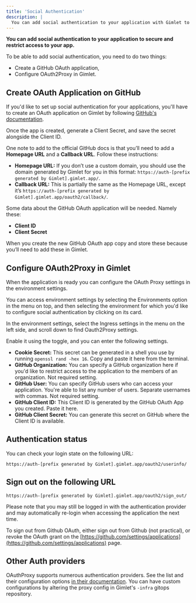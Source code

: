 ```yaml
---
title: 'Social Authentication'
description: |
  You can add social authentication to your application with Gimlet to secure access.
---
```


**You can add social authentication to your application to secure and restrict access to your app.**

To be able to add social authentication, you need to do two things:
- Create a GitHub OAuth application,
- Configure OAuth2Proxy in Gimlet.

## Create OAuth Application on GitHub

If you'd like to set up social authentication for your applications, you'll have to create an OAuth application on Gimlet by following [GitHub's documentation](https://docs.github.com/en/apps/oauth-apps/building-oauth-apps/creating-an-oauth-app).

Once the app is created, generate a Client Secret, and save the secret alongside the Client ID.

One note to add to the official GitHub docs is that you’ll need to add a **Homepage URL** and a **Callback URL**. Follow these instructions:

- **Homepage URL:** If you don’t use a custom domain, you should use the domain generated by Gimlet for you in this format: `https://auth-[prefix generated by Gimlet].gimlet.app/`.
- **Callback URL:** This is partially the same as the Homepage URL, except it’s `https://auth-[prefix generated by Gimlet].gimlet.app/oauth2/callback/`.

Some data about the GitHub OAuth application will be needed. Namely these:
- **Client ID**
- **Client Secret**

When you create the new GitHub OAuth app copy and store these because you’ll need to add these in Gimlet.

## Configure OAuth2Proxy in Gimlet

When the application is ready you can configure the OAuth Proxy settings in the environment settings.

You can access environment settings by selecting the Environments option in the menu on top, and then selecting the environment for which you'd like to configure social authentication by clicking on its card.

In the environment settings, select the Ingress settings in the menu on the left side, and scroll down to find Oauth2Proxy settings.

Enable it using the toggle, and you can enter the following settings.

- **Cookie Secret:** This secret can be generated in a shell you use by running `openssl rand -hex 16`. Copy and paste it here from the terminal.
- **GitHub Organization:** You can specify a GitHub organization here if you'd like to restrict access to the application to the members of an organization. Not required setting.
- **GitHub User:** You can specify GitHub users who can access your application. You're able to list any number of users. Separate usernames with commas. Not required setting.
- **GitHub Client ID:** This Client ID is generated by the GitHub OAuth App you created. Paste it here.
- **GitHub Client Secret:** You can generate this secret on GitHub where the Client ID is available.

## Authentication status

You can check your login state on the following URL:

`https://auth-[prefix generated by Gimlet].gimlet.app/oauth2/userinfo/`

## Sign out on the following URL

`https://auth-[prefix generated by Gimlet].gimlet.app/oauth2/sign_out/`

Please note that you may still be logged in with the authentication provider and may automatically re-login when accessing the application the next time.

To sign out from Github OAuth, either sign out from Github (not practical), or revoke the OAuth grant on the [https://github.com/settings/applications](https://github.com/settings/applications) page.

## Other Auth providers

OAuthProxy supports numerous authentication providers. See the list and their configuration options [in their documentation](https://oauth2-proxy.github.io/oauth2-proxy/configuration/providers/). You can have custom configurations by altering the proxy config in Gimlet's `-infra` gitops repository.
